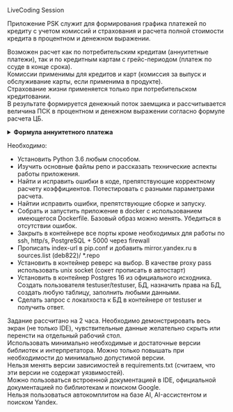 LiveCoding Session

Приложение PSK служит для формирования графика платежей по кредиту с учетом комиссий и страхования и расчета полной 
стоимости кредита в процентном и денежном выражении.

Возможен расчет как по потребительским кредитам (аннуитетные платежи), так и по кредитным картам с грейс-периодом (платеж по ссуде в конце срока).<br />
Комиссии применимы для кредитов и карт (комиссия за выпуск и обслуживание карты, если применима в продукте).<br />
Страхование жизни применяется только при потребительском кредитовании. <br />
В результате формируется денежный поток заемщика и рассчитывается величина ПСК в процентном и денежном выражении 
согласно формуле расчета ЦБ.<br />
<details> <summary><strong>Формула аннуитетного платежа</strong></summary>

$$
A = P \cdot \frac{r \cdot (1 + r)^n}{(1 + r)^n - 1}
$$

где:

- \( A \) — аннуитетный (ежемесячный) платёж  
- \( P \) — сумма кредита (principal)  
- \( r \) — месячная процентная ставка (годовая ставка делённая на 12):  
  $$ r = \frac{\text{ставка}}{12} $$
- \( n \) — количество месяцев (срок кредита)
</details>

Необходимо:
- Установить Python 3.6 любым способом. 
- Изучить основные файлы репо и рассказать технические аспекты работы приложения.
- Найти и исправить ошибки в коде, препятствующие корректному расчету коэффициентов. Потестировать с разными параметрами расчета. 
- Найтии исправить ошибки, препятствующие сборке и запуску.
- Собрать и запустить приложение в docker с использованием имеющегося Dockerfile. Базовый образ можно менять. Убедиться в отсутствии ошибок.
- Закрыть в контейнере все порты кроме необходимых для работы по ssh, http/s, PostgreSQL + 5000 через firewall
- Прописать index-url в pip.conf и добавить mirror.yandex.ru в sources.list (deb822)/ *.repo
- Установить в контейнер реверс на выбор. В качестве proxy pass использовать unix socket (сокет прописать в автостарт)
- Установить в контейнер Postgres 16 из официального исходника. Создать пользователя testuser/testuser, БД, назначить права на БД, создать любую таблицу, заполнить любыми данными. 
- Сделать запрос с локалхоста к БД в контейнере от testuser и получить ответ. 

Задание рассчитано на 2 часа. Необходимо демонстрировать весь экран (не только IDE), чувствительные данные желательно скрыть или перенсти на отдельный рабочий стол. <br />
Использовать минимально необходимые и достаточные версии библиотек и интерпретатора. Можно только повышать при необходимости до минимально допустимой версии.  <br />
Нельзя менять версии зависимостей в requirements.txt (считаем, что эти версии не содержат уязвимостей).<br />
Можно пользоваться встроенной документацией в IDE, официальной документацией по библиотекам и поиском Google.<br />
Нельзя пользоваться автокомплитом на базе AI, AI-ассистентом и поиском Yandex.
